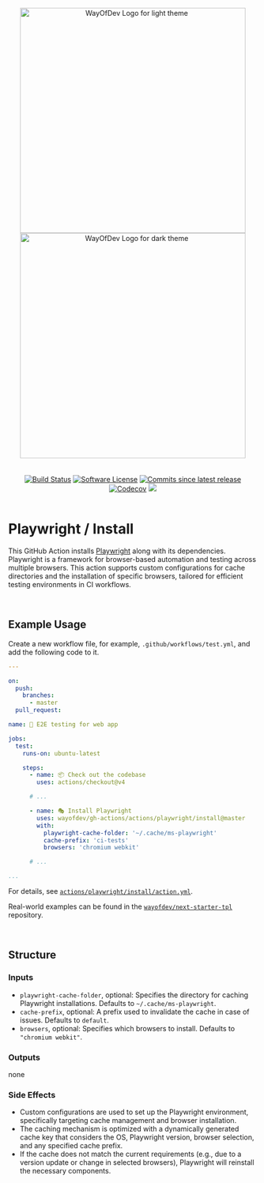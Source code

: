 <br>

<div align="center">
<img width="456" src="https://raw.githubusercontent.com/wayofdev/gh-actions/master/assets/logo.gh-light-mode-only.png#gh-light-mode-only" alt="WayOfDev Logo for light theme">
<img width="456" src="https://raw.githubusercontent.com/wayofdev/gh-actions/master/assets/logo.gh-dark-mode-only.png#gh-dark-mode-only" alt="WayOfDev Logo for dark theme">
</div>


<br>
<br>

<div align="center">
<a href="https://github.com/wayofdev/gh-actions/actions" target="_blank"><img alt="Build Status" src="https://img.shields.io/endpoint.svg?url=https%3A%2F%2Factions-badge.atrox.dev%2Fwayofdev%2Fgh-actions%2Fbadge&style=flat-square"/></a>
<a href="../../../LICENSE.md"><img src="https://img.shields.io/github/license/wayofdev/gh-actions.svg?style=flat-square&color=blue" alt="Software License"/></a>
<a href="" target="_blank"><img alt="Commits since latest release" src="https://img.shields.io/github/commits-since/wayofdev/gh-actions/latest?style=flat-square"></a>
<a href="https://discord.gg/CE3TcCC5vr" target="_blank"><img alt="Codecov" src="https://img.shields.io/discord/1228506758562058391?style=flat-square&logo=discord&labelColor=7289d9&logoColor=white&color=39456d"></a>
<a href="https://twitter.com/intent/follow?screen_name=wayofdev" target="_blank"><img src="https://img.shields.io/twitter/follow/wayofdev.svg?style=flat-square&logo=x&color=6e7781"></a>
</div>



<br>

# Playwright / Install

This GitHub Action installs [Playwright](https://playwright.dev/) along with its dependencies. Playwright is a framework for browser-based automation and testing across multiple browsers. This action supports custom configurations for cache directories and the installation of specific browsers, tailored for efficient testing environments in CI workflows.

<br>

## Example Usage

Create a new workflow file, for example, `.github/workflows/test.yml`, and add the following code to it.

```yaml
---

on:
  push:
    branches:
      - master
  pull_request:

name: 🧪 E2E testing for web app

jobs:
  test:
    runs-on: ubuntu-latest

    steps:
      - name: 📦 Check out the codebase
        uses: actions/checkout@v4

      # ...

      - name: 🎭 Install Playwright
        uses: wayofdev/gh-actions/actions/playwright/install@master
        with:
          playwright-cache-folder: '~/.cache/ms-playwright'
          cache-prefix: 'ci-tests'
          browsers: 'chromium webkit'

      # ...

...
```

For details, see [`actions/playwright/install/action.yml`](https://chat.openai.com/c/action.yml).

Real-world examples can be found in the [`wayofdev/next-starter-tpl`](https://github.com/wayofdev/next-starter-tpl/blob/master/.github/workflows/e2e-apps-web.yml) repository.

<br>

## Structure

### Inputs

- `playwright-cache-folder`, optional: Specifies the directory for caching Playwright installations. Defaults to `~/.cache/ms-playwright`.
- `cache-prefix`, optional: A prefix used to invalidate the cache in case of issues. Defaults to `default`.
- `browsers`, optional: Specifies which browsers to install. Defaults to `"chromium webkit"`.

### Outputs

none

### Side Effects

- Custom configurations are used to set up the Playwright environment, specifically targeting cache management and browser installation.
- The caching mechanism is optimized with a dynamically generated cache key that considers the OS, Playwright version, browser selection, and any specified cache prefix.
- If the cache does not match the current requirements (e.g., due to a version update or change in selected browsers), Playwright will reinstall the necessary components.

<br>
